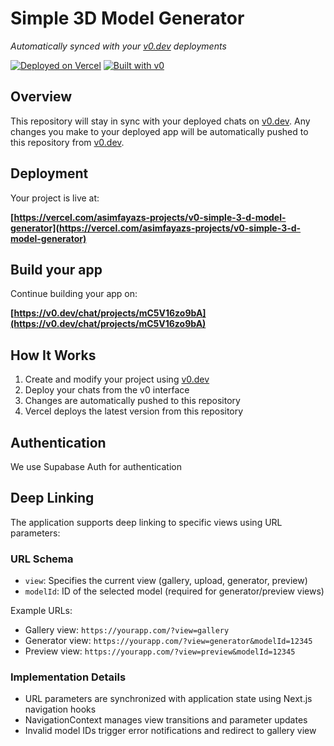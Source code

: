 # Simple 3D Model Generator

*Automatically synced with your [v0.dev](https://v0.dev) deployments*

[![Deployed on Vercel](https://img.shields.io/badge/Deployed%20on-Vercel-black?style=for-the-badge&logo=vercel)](https://vercel.com/asimfayazs-projects/v0-simple-3-d-model-generator)
[![Built with v0](https://img.shields.io/badge/Built%20with-v0.dev-black?style=for-the-badge)](https://v0.dev/chat/projects/mC5V16zo9bA)

## Overview

This repository will stay in sync with your deployed chats on [v0.dev](https://v0.dev).
Any changes you make to your deployed app will be automatically pushed to this repository from [v0.dev](https://v0.dev).

## Deployment

Your project is live at:

**[https://vercel.com/asimfayazs-projects/v0-simple-3-d-model-generator](https://vercel.com/asimfayazs-projects/v0-simple-3-d-model-generator)**

## Build your app

Continue building your app on:

**[https://v0.dev/chat/projects/mC5V16zo9bA](https://v0.dev/chat/projects/mC5V16zo9bA)**

## How It Works

1. Create and modify your project using [v0.dev](https://v0.dev)
2. Deploy your chats from the v0 interface
3. Changes are automatically pushed to this repository
4. Vercel deploys the latest version from this repository

## Authentication
We use Supabase Auth for authentication

## Deep Linking

The application supports deep linking to specific views using URL parameters:

### URL Schema
- `view`: Specifies the current view (gallery, upload, generator, preview)
- `modelId`: ID of the selected model (required for generator/preview views)

Example URLs:
- Gallery view: `https://yourapp.com/?view=gallery`
- Generator view: `https://yourapp.com/?view=generator&modelId=12345`
- Preview view: `https://yourapp.com/?view=preview&modelId=12345`

### Implementation Details
- URL parameters are synchronized with application state using Next.js navigation hooks
- NavigationContext manages view transitions and parameter updates
- Invalid model IDs trigger error notifications and redirect to gallery view
